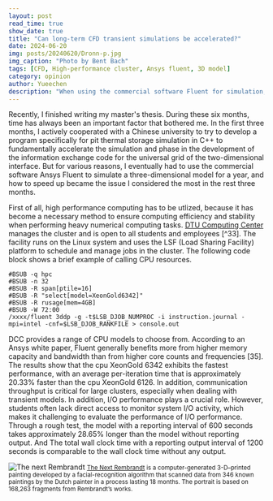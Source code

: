 ```yaml
---
layout: post
read_time: true
show_date: true
title: "Can long-term CFD transient simulations be accelerated?"
date: 2024-06-20
img: posts/20240620/Dronn-p.jpg
img_caption: "Photo by Bent Bach"
tags: [CFD, High-performance cluster, Ansys fluent, 3D model]
category: opinion
author: Yueechen
description: "When using the commercial software Fluent for simulation, in addition to focusing on the results, time cost is also a significant factor. So can long-term CFD transient simulations be accelerated?"
---
```

Recently, I finished writing my master's thesis. During these six months, time has always been an important factor that bothered me. In the first three months, I actively cooperated with a Chinese university to try to develop a program specifically for pit thermal storage simulation in C++ to fundamentally accelerate the simulation and phase in the development of the information exchange code for the universal grid of the two-dimensional interface. But for various reasons, I eventually had to use the commercial software Ansys Fluent to simulate a three-dimensional model for a year, and how to speed up became the issue I considered the most in the rest three months.

First of all, high performance computing has to be utlized, because it has become a necessary method to ensure computing efficiency and stability when performing heavy numerical computing tasks. [DTU Computing Center](https://www.hpc.dtu.dk/) manages the cluster and is open to all students and employees [^33]. The facility runs on the Linux  system and uses the LSF (Load Sharing Facility) platform to schedule and manage jobs in the cluster. The following code block shows a brief example of calling CPU resources.

```linux
#BSUB -q hpc
#BSUB -n 32
#BSUB -R span[ptile=16]
#BSUB -R "select[model=XeonGold6342]"
#BSUB -R rusage[mem=4GB]
#BSUB -W 72:00
/xxxx/fluent 3ddp -g -t$LSB_DJOB_NUMPROC -i instruction.journal -mpi=intel -cnf=$LSB_DJOB_RANKFILE > console.out
```
DCC provides a range of CPU models to choose from. According to an Ansys white paper, Fluent generally benefits more from higher memory capacity and bandwidth than from higher core counts and frequencies [35]. The results show that the cpu XeonGold 6342 exhibits the fastest performance, with an average per-iteration time that is approximately 20.33% faster than the cpu XeonGold 6126. In addition, communication throughput is critical for large clusters, especially when dealing with transient models. In addition, I/O performance plays a crucial role. However, students often lack direct access to monitor system I/O activity, which makes it challenging to evaluate the performance of I/O performance. Through a rough test, the model with a reporting interval of 600 seconds takes approximately 28.65% longer than the model without reporting output. And The total wall clock time with a reporting output interval of 1200 seconds is comparable to the wall clock time without any output.


![The next Rembrandt](./assets/img/posts/20210420/post8-rembrandt2.jpg)
<small>[The Next Rembrandt](https://www.jwt.com/en/work/thenextrembrandt) is a computer-generated 3-D–printed painting developed by a facial-recognition algorithm that scanned data from 346 known paintings by the Dutch painter in a process lasting 18 months. The portrait is based on 168,263 fragments from Rembrandt’s works.</small>

